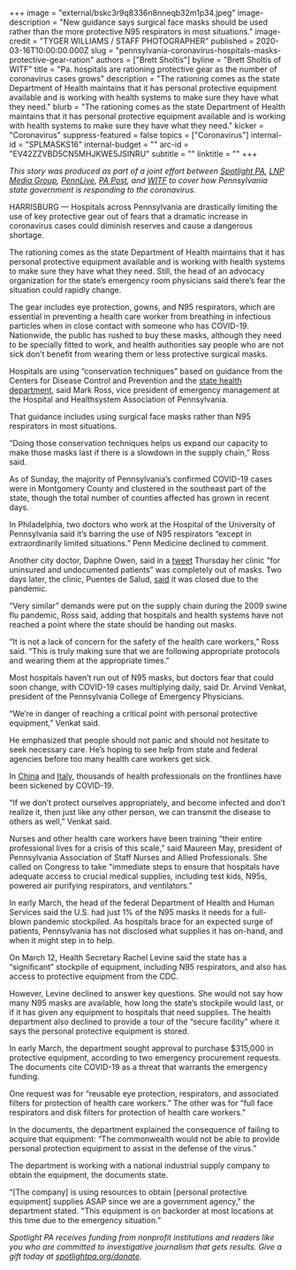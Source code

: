 +++
image = "external/bskc3r9q8336n8nneqb32m1p34.jpeg"
image-description = "New guidance says surgical face masks should be used rather than the more protective N95 respirators in most situations."
image-credit = "TYGER WILLIAMS / STAFF PHOTOGRAPHER"
published = 2020-03-16T10:00:00.000Z
slug = "pennsylvania-coronavirus-hospitals-masks-protective-gear-ration"
authors = ["Brett Sholtis"]
byline = "Brett Sholtis of WITF"
title = "Pa. hospitals are rationing protective gear as the number of coronavirus cases grows"
description = "The rationing comes as the state Department of Health maintains that it has personal protective equipment available and is working with health systems to make sure they have what they need."
blurb = "The rationing comes as the state Department of Health maintains that it has personal protective equipment available and is working with health systems to make sure they have what they need."
kicker = "Coronavirus"
suppress-featured = false
topics = ["Coronavirus"]
internal-id = "SPLMASKS16"
internal-budget = ""
arc-id = "EV42ZZVBD5CN5MHJKWE5JSINRU"
subtitle = ""
linktitle = ""
+++

<i>This story was produced as part of a joint effort between </i><a href="https://www.spotlightpa.org/"><i>Spotlight PA</i></a><i>, </i><a href="https://lancasteronline.com/"><i>LNP Media Group</i></a><i>, </i><a href="https://www.pennlive.com/"><i>PennLive</i></a><i>, </i><a href="https://papost.org/"><i>PA Post</i></a><i>, and </i><a href="https://www.witf.org/"><i>WITF</i></a><i> to cover how Pennsylvania state government is responding to the coronavirus.</i>

HARRISBURG — Hospitals across Pennsylvania are drastically limiting the use of key protective gear out of fears that a dramatic increase in coronavirus cases could diminish reserves and cause a dangerous shortage.

The rationing comes as the state Department of Health maintains that it has personal protective equipment available and is working with health systems to make sure they have what they need. Still, the head of an advocacy organization for the state’s emergency room physicians said there’s fear the situation could rapidly change.

The gear includes eye protection, gowns, and N95 respirators, which are essential in preventing a health care worker from breathing in infectious particles when in close contact with someone who has COVID-19. Nationwide, the public has rushed to buy these masks, although they need to be specially fitted to work, and health authorities say people who are not sick don’t benefit from wearing them or less protective surgical masks.

Hospitals are using “conservation techniques” based on guidance from the Centers for Disease Control and Prevention and the <a href="https://www.health.pa.gov/topics/Documents/HAN/2020-PAHAN-486-03-11-ALT%20-%20Infect%20Pr.pdf">state health department</a>, said Mark Ross, vice president of emergency management at the Hospital and Healthsystem Association of Pennsylvania.

That guidance includes using surgical face masks rather than N95 respirators in most situations.

“Doing those conservation techniques helps us expand our capacity to make those masks last if there is a slowdown in the supply chain,” Ross said.

<script src="https://www.spotlightpa.org/embed.js" async></script><div data-spl-embed-version="1" data-spl-src="https://www.spotlightpa.org/embeds/newsletter/"></div>

As of Sunday, the majority of Pennsylvania’s confirmed COVID-19 cases were in Montgomery County and clustered in the southeast part of the state, though the total number of counties affected has grown in recent days.

In Philadelphia, two doctors who work at the Hospital of the University of Pennsylvania said it’s barring the use of N95 respirators “except in extraordinarily limited situations.” Penn Medicine declined to comment.

Another city doctor, Daphne Owen, said in a <a href="https://twitter.com/daphne_owen_MD/status/1238117896255135744">tweet</a> Thursday her clinic “for uninsured and undocumented patients” was completely out of masks. Two days later, the clinic, Puentes de Salud, <a href="http://www.puentesdesalud.org/">said</a> it was closed due to the pandemic.

“Very similar” demands were put on the supply chain during the 2009 swine flu pandemic, Ross said, adding that hospitals and health systems have not reached a point where the state should be handing out masks.

“It is not a lack of concern for the safety of the health care workers,” Ross said. “This is truly making sure that we are following appropriate protocols and wearing them at the appropriate times.”

Most hospitals haven’t run out of N95 masks, but doctors fear that could soon change, with COVID-19 cases multiplying daily, said Dr. Arvind Venkat, president of the Pennsylvania College of Emergency Physicians.

“We’re in danger of reaching a critical point with personal protective equipment,” Venkat said.

He emphasized that people should not panic and should not hesitate to seek necessary care. He’s hoping to see help from state and federal agencies before too many health care workers get sick.

In <a href="https://www.businessinsider.com/healthcare-workers-getting-coronavirus-500-infected-2020-2">China</a> and <a href="https://www.medscape.com/viewarticle/926804" target="_blank">Italy</a>, thousands of health professionals on the frontlines have been sickened by COVID-19.

“If we don’t protect ourselves appropriately, and become infected and don’t realize it, then just like any other person, we can transmit the disease to others as well,” Venkat said.

Nurses and other health care workers have been training “their entire professional lives for a crisis of this scale,” said Maureen May, president of Pennsylvania Association of Staff Nurses and Allied Professionals. She called on Congress to take "immediate steps to ensure that hospitals have adequate access to crucial medical supplies, including test kids, N95s, powered air purifying respirators, and ventilators.”

In early March, the head of the federal Department of Health and Human Services said the U.S. had just 1% of the N95 masks it needs for a full-blown pandemic stockpiled. As hospitals brace for an expected surge of patients, Pennsylvania has not disclosed what supplies it has on-hand, and when it might step in to help.

On March 12, Health Secretary Rachel Levine said the state has a “significant” stockpile of equipment, including N95 respirators, and also has access to protective equipment from the CDC.

However, Levine declined to answer key questions. She would not say how many N95 masks are available, how long the state’s stockpile would last, or if it has given any equipment to hospitals that need supplies. The health department also declined to provide a tour of the “secure facility” where it says the personal protective equipment is stored.

In early March, the department sought approval to purchase $315,000 in protective equipment, according to two emergency procurement requests. The documents cite COVID-19 as a threat that warrants the emergency funding.

One request was for “reusable eye protection, respirators, and associated filters for protection of health care workers.” The other was for “full face respirators and disk filters for protection of health care workers.”

In the documents, the department explained the consequence of failing to acquire that equipment: “The commonwealth would not be able to provide personal protection equipment to assist in the defense of the virus.”

The department is working with a national industrial supply company to obtain the equipment, the documents state.

“[The company] is using resources to obtain [personal protective equipment] supplies ASAP since we are a government agency," the department stated. "This equipment is on backorder at most locations at this time due to the emergency situation.”

<script src="https://www.spotlightpa.org/embed.js" async></script><div data-spl-embed-version="1" data-spl-src="https://www.spotlightpa.org/embeds/tips/?tip_text=Do%20you%20have%20a%20tip%20about%20%3Cb%3Ehow%20Pa.'s%20government%20is%20responding%20to%20the%20coronavirus%3C%2Fb%3E%3F%20Tell%20us."></div>

<i>Spotlight PA receives funding from nonprofit institutions and readers like you who are committed to investigative journalism that gets results. Give a gift today at </i><a href="https://www.spotlightpa.org/donate"><i>spotlightpa.org/donate</i></a><i>.</i>

